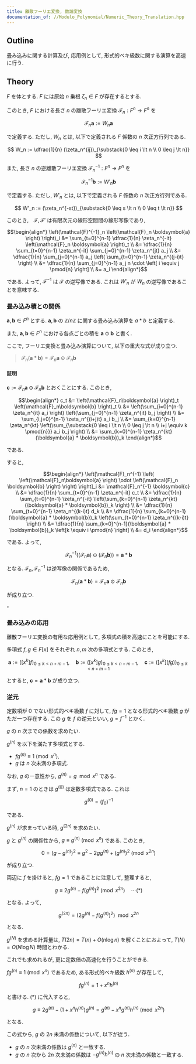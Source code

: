 ```yaml
---
title: 離散フーリエ変換, 数論変換
documentation_of: //Modulo_Polynomial/Numeric_Theory_Translation.hpp
---
```


## Outline

畳み込みに関する計算及び, 応用例として, 形式的ベキ級数に関する演算を高速に行う.

## Theory

$F$ を体とする. $F$ には原始 $n$ 乗根 $\zeta_n \in F$ が存在するとする.

このとき, $F$ における長さ $n$ の離散フーリエ変換 $\mathcal{F}_n: F^n \to F^n$ を

$$ \mathcal{F}_n \boldsymbol{a} := W_n \boldsymbol{a}$$

で定義する. ただし, $W_n$ とは, 以下で定義される $F$ 係数の $n$ 次正方行列である.

$$ W_n := \dfrac{1}{n} (\zeta_n^{ij})_{\substack{0 \leq i \lt n \\ 0 \leq j \lt n}} $$

また, 長さ $n$ の逆離散フーリエ変換 $\mathcal{F}^{-1}_n: F^n \to F^n$ を

$$ \mathcal{F}^{-1}_n \boldsymbol{b} := W'_n \boldsymbol{b}$$

で定義する. ただし, $W'_n$ とは, 以下で定義される $F$ 係数の $n$ 次正方行列である.

$$ W'_n := (\zeta_n^{-st})_{\substack{0 \leq s \lt n \\ 0 \leq t \lt n}} $$


このとき,　$\mathcal{F}, \mathcal{F'}$ は有限次元の線形空間間の線形写像であり,

$$\begin{align*}
    \left(\mathcal{F}^{-1}_n \left(\mathcal{F}_n \boldsymbol{a} \right) \right)_i
    &= \sum_{t=0}^{n-1} \dfrac{1}{n} \zeta_n^{-it} \left(\mathcal{F}_n \boldsymbol{a} \right)_t \\
    &= \dfrac{1}{n} \sum_{t=0}^{n-1} \zeta_n^{-it} \sum_{j=0}^{n-1} \zeta_n^{jt} a_j \\
    &= \dfrac{1}{n} \sum_{j=0}^{n-1} a_j \left( \sum_{t=0}^{n-1} \zeta_n^{(j-i)t} \right) \\
    &= \dfrac{1}{n} \sum_{j=0}^{n-1} a_j n \cdot \left[ i \equiv j \pmod{n} \right] \\
    &= a_i
\end{align*}$$

である. よって, $\mathcal{F}^{-1}$ は $\mathcal{F}$ の逆写像である. これは $W'_n$ が $W_n$ の逆写像であることを意味する.


### 畳み込み積との関係

$\boldsymbol{a}, \boldsymbol{b} \in F^n$ とする. $\boldsymbol{a}, \boldsymbol{b}$ の $\mathbb{Z}/n\mathbb{Z}$ に関する畳み込み演算を $a*b$ と定義する.

また, $\boldsymbol{a}, \boldsymbol{b} \in F^n$ における各点ごとの積を $\boldsymbol{a} \odot \boldsymbol{b}$ と書く.

ここで, フーリエ変換と畳み込み演算について, 以下の重大な式が成り立つ.

> $\mathcal{F}_n(\boldsymbol{a} * \boldsymbol{b}) = \mathcal{F}_n \boldsymbol{a} \odot \mathcal{F}_n \boldsymbol{b}$

#### 証明

$\boldsymbol{c} := \mathcal{F}_n\boldsymbol{a} \odot \mathcal{F}_n\boldsymbol{b}$ とおくことにする. このとき,

$$\begin{align*}
    c_t
    &= \left(\mathcal{F}_n\boldsymbol{a} \right)_t \left(\mathcal{F}_n\boldsymbol{b} \right)_t \\
    &= \left(\sum_{i=0}^{n-1} \zeta_n^{it} a_i \right) \left(\sum_{j=0}^{n-1} \zeta_n^{it} b_j \right) \\
    &= \sum_{i,j=0}^{n-1} \zeta_n^{(i+j)t} a_i b_j \\
    &= \sum_{k=0}^{n-1} \zeta_n^{kt} \left(\sum_{\substack{0 \leq i \lt n \\ 0 \leq j \lt n \\ i+j \equiv k \pmod{n}}} a_i b_j \right) \\
    &= \sum_{k=0}^{n-1} \zeta_n^{kt} (\boldsymbol{a} * \boldsymbol{b})_k
\end{align*}$$

である.

すると,

$$\begin{align*}
    \left[\mathcal{F}_n^{-1} \left( \left(\mathcal{F}_n\boldsymbol{a} \right) \odot \left(\mathcal{F}_n \boldsymbol{b} \right)  \right) \right]_i
    &= \mathcal{F}_n^{-1} \boldsymbol{c} \\
    &= \dfrac{1}{n} \sum_{t=0}^{n-1} \zeta_n^{-it} c_t \\
    &= \dfrac{1}{n} \sum_{t=0}^{n-1} \zeta_n^{-it} \left(\sum_{k=0}^{n-1} \zeta_n^{kt} (\boldsymbol{a} * \boldsymbol{b})_k \right) \\
    &= \dfrac{1}{n} \sum_{t=0}^{n-1} \zeta_n^{(k-i)t} d_k \\
    &= \dfrac{1}{n} \sum_{k=0}^{n-1} (\boldsymbol{a} * \boldsymbol{b})_k \left(\sum_{t=0}^{n-1} \zeta_n^{(k-i)t} \right) \\
    &= \dfrac{1}{n} \sum_{k=0}^{n-1}(\boldsymbol{a} * \boldsymbol{b})_k \left[k \equiv i \pmod{n} \right] \\
    &= d_i
\end{align*}$$

である. よって,

$$ \mathcal{F}_n^{-1} \left( \left(\mathcal{F}_n\boldsymbol{a} \right) \odot \left(\mathcal{F}_n \boldsymbol{b} \right)  \right)  = \boldsymbol{a} * \boldsymbol{b} $$

となる. $\mathcal{F}_n, \mathcal{F}^{-1}_n$ は逆写像の関係であるため,

$$ \mathcal{F}_n(\boldsymbol{a} * \boldsymbol{b}) = \mathcal{F}_n \boldsymbol{a} \odot \mathcal{F}_n \boldsymbol{b} $$

が成り立つ.

$\square$

### 畳み込みの応用

離散フーリエ変換の有用な応用例として, 多項式の積を高速にことを可能にする.

多項式 $f,g \in F[x]$ をそれぞれ $n,m$ 次の多項式とする. このとき,

$$ \boldsymbol{a} := \left([x^k] f \right)_{0 \leq k \lt n+m-1}, \quad \boldsymbol{b} := \left([x^k] g \right)_{0 \leq k \lt n+m-1}, \quad \boldsymbol{c} := \left([x^k] (fg) \right)_{0 \leq k \lt n+m-1}$$

とすると, $\boldsymbol{c} = \boldsymbol{a} * \boldsymbol{b}$ が成り立つ.



### 逆元

定数項が $0$ でない形式的ベキ級数 $f$ に対して, $fg=1$ となる形式的ベキ級数 $g$ がただ一つ存在する. この $g$ を $f$ の逆元といい, $g = f^{-1}$ とかく.

$g$ の $n$ 次までの係数を求めたい.

$g^{(n)}$ を以下を満たす多項式とする.

* $fg^{(n)} \equiv 1 \pmod{x^n}$.
* $g$ は $n$ 次未満の多項式.

なお, $g$ の一意性から, $g^{(n)} = g \mod{x^n}$ である.

まず, $n = 1$ のときは $g^{(0)}$ は定数多項式である. これは

$$ g^{(0)} = (f_0)^{-1} $$

である.

$g^{(n)}$ が求まっている時, $g^{(2n)}$ を求めたい.

$g$ と $g^{(n)}$ の関係性から, $g \equiv g^{(n)} \pmod{x^n}$ である. このとき,

$$ 0 = \left(g - g^{(n)} \right)^2 \equiv g^2 - 2 g g^{(n)} + \left(g^{(n)} \right)^2 \pmod{x^{2n}} $$

が成り立つ.

両辺に $f$ を掛けると, $fg=1$ であることに注意して, 整理すると,

$$ g \equiv 2g^{(n)} - f \left(g^{(n)} \right)^2 \pmod{x^{2n}} \quad \cdots (*) $$

となる. よって,

$$ g^{(2n)} = \left(2g^{(n)} - f \left(g^{(n)} \right)^2 \right) \mod{x^{2n}} $$

となる.

$g^{(N)}$ を求める計算量は, $T(2n) = T(n) + O(n \log n)$ を解くことにおよって, $T(N) = O(N \log N)$ 時間とわかる.

これでも求めれるが, 更に定数倍の高速化を行うことができる.

$fg^{(n)} \equiv 1 \pmod{x^n}$  であるため, ある形式的ベキ級数 $h^{(n)}$ が存在して,

$$ fg^{(n)} = 1 + x^n h^{(n)} $$

と書ける. $(*)$ に代入すると,

$$ g \equiv 2 g^{(n)} - \left(1 + x^n h^{(n)} \right) g^{(n)} = g^{(n)} - x^n g^{(n)} h^{(n)} \pmod{x^{2n}}$$

となる.

この式から, $g$ の $2n$ 未満の係数について, 以下が従う.

* $g$ の $n$ 次未満の係数は $g^{(n)}$ と一致する.
* $g$ の $n$ 次から $2n$ 次未満の係数は $-g^{(n)} h^{(n)}$ の $n$ 次未満の係数と一致する.
